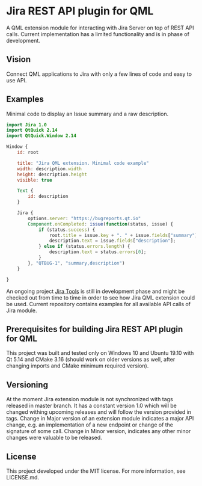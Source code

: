 # Jira REST API plugin for QML
A QML extension module for interacting with Jira Server on top of REST API calls.
Current implementation has a limited functionality and is in phase of development.


## Vision
Connect QML applications to Jira with only a few lines of code and easy to use API.


## Examples
Minimal code to display an Issue summary and a raw description.
```QML
import Jira 1.0
import QtQuick 2.14
import QtQuick.Window 2.14

Window {
    id: root

    title: "Jira QML extension. Minimal code example"
    width: description.width
    height: description.height
    visible: true

    Text {
        id: description
    }

    Jira {
        options.server: "https://bugreports.qt.io"
        Component.onCompleted: issue(function(status, issue) {
            if (status.success) {
                root.title = issue.key + ". " + issue.fields["summary"];
                description.text = issue.fields["description"];
            } else if (status.errors.length) {
                description.text = status.errors[0];
            }
        }, "QTBUG-1", "summary,description")
    }

}

```

An ongoing project [Jira Tools](https://github.com/EugeneKuznetsov/JiraTools) is still
in development phase and might be checked out from time to time in order to see how
Jira QML extension could be used. Current repository contains examples for all available
API calls of Jira module.


## Prerequisites for building Jira REST API plugin for QML
This project was built and tested only on Windows 10 and Ubuntu 19.10
with Qt 5.14 and CMake 3.16 (should work on older versions as well,
after changing imports and CMake minimum required version).


## Versioning
At the moment Jira extension module is not synchronized with tags released in master
branch. It has a constant version 1.0 which will be changed withing upcoming
releases and will follow the version provided in tags.
Change in Major version of an extension module indicates a major API change, e.g.
an implementation of a new endpoint or change of the signature of some call.
Change in Minor version, indicates any other minor changes were valuable to be
released.


## License
This project developed under the MIT license.
For more information, see LICENSE.md.

